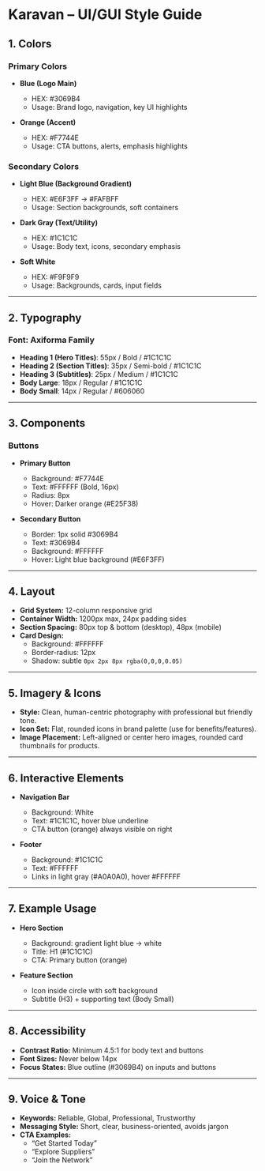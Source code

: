 # Karavan – UI/GUI Style Guide

## 1. Colors

### Primary Colors
- **Blue (Logo Main)**
  - HEX: #3069B4
  - Usage: Brand logo, navigation, key UI highlights

- **Orange (Accent)**
  - HEX: #F7744E
  - Usage: CTA buttons, alerts, emphasis highlights

### Secondary Colors
- **Light Blue (Background Gradient)**
  - HEX: #E6F3FF → #FAFBFF
  - Usage: Section backgrounds, soft containers

- **Dark Gray (Text/Utility)**
  - HEX: #1C1C1C
  - Usage: Body text, icons, secondary emphasis

- **Soft White**
  - HEX: #F9F9F9
  - Usage: Backgrounds, cards, input fields

---

## 2. Typography

### Font: **Axiforma Family**
- **Heading 1 (Hero Titles)**: 55px / Bold / #1C1C1C  
- **Heading 2 (Section Titles)**: 35px / Semi-bold / #1C1C1C  
- **Heading 3 (Subtitles)**: 25px / Medium / #1C1C1C  
- **Body Large**: 18px / Regular / #1C1C1C  
- **Body Small**: 14px / Regular / #606060  

---

## 3. Components

### Buttons
- **Primary Button**
  - Background: #F7744E  
  - Text: #FFFFFF (Bold, 16px)  
  - Radius: 8px  
  - Hover: Darker orange (#E25F38)  

- **Secondary Button**
  - Border: 1px solid #3069B4  
  - Text: #3069B4  
  - Background: #FFFFFF  
  - Hover: Light blue background (#E6F3FF)  

---

## 4. Layout

- **Grid System:** 12-column responsive grid  
- **Container Width:** 1200px max, 24px padding sides  
- **Section Spacing:** 80px top & bottom (desktop), 48px (mobile)  
- **Card Design:**
  - Background: #FFFFFF  
  - Border-radius: 12px  
  - Shadow: subtle `0px 2px 8px rgba(0,0,0,0.05)`  

---

## 5. Imagery & Icons

- **Style:** Clean, human-centric photography with professional but friendly tone.  
- **Icon Set:** Flat, rounded icons in brand palette (use for benefits/features).  
- **Image Placement:** Left-aligned or center hero images, rounded card thumbnails for products.  

---

## 6. Interactive Elements

- **Navigation Bar**
  - Background: White  
  - Text: #1C1C1C, hover blue underline  
  - CTA button (orange) always visible on right  

- **Footer**
  - Background: #1C1C1C  
  - Text: #FFFFFF  
  - Links in light gray (#A0A0A0), hover #FFFFFF  

---

## 7. Example Usage

- **Hero Section**
  - Background: gradient light blue → white  
  - Title: H1 (#1C1C1C)  
  - CTA: Primary button (orange)  

- **Feature Section**
  - Icon inside circle with soft background  
  - Subtitle (H3) + supporting text (Body Small)  

---

## 8. Accessibility

- **Contrast Ratio:** Minimum 4.5:1 for body text and buttons  
- **Font Sizes:** Never below 14px  
- **Focus States:** Blue outline (#3069B4) on inputs and buttons  

---

## 9. Voice & Tone

- **Keywords:** Reliable, Global, Professional, Trustworthy  
- **Messaging Style:** Short, clear, business-oriented, avoids jargon  
- **CTA Examples:**  
  - “Get Started Today”  
  - “Explore Suppliers”  
  - “Join the Network”  

